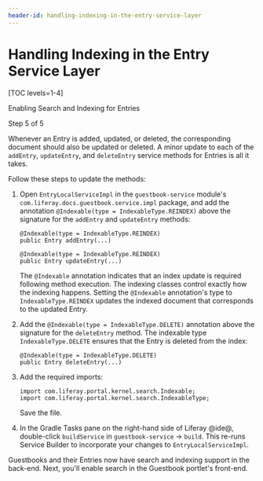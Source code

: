 ```yaml
---
header-id: handling-indexing-in-the-entry-service-layer
---
```


# Handling Indexing in the Entry Service Layer

[TOC levels=1-4]

<div class="learn-path-step row">
    <p id="stepTitle">Enabling Search and Indexing for Entries</p><p>Step 5 of 5</p>
</div>

Whenever an Entry is added, updated, or deleted, the corresponding document
should also be updated or deleted. A minor update to each of the `addEntry`,
`updateEntry`, and `deleteEntry` service methods for Entries is all it takes. 

Follow these steps to update the methods: 

1.  Open `EntryLocalServiceImpl` in the `guestbook-service` module's 
    `com.liferay.docs.guestbook.service.impl` package, and add the annotation 
    `@Indexable(type = IndexableType.REINDEX)` above the signature for the 
    `addEntry` and `updateEntry` methods:

        @Indexable(type = IndexableType.REINDEX)
        public Entry addEntry(...)

        @Indexable(type = IndexableType.REINDEX)
        public Entry updateEntry(...)

    The `@Indexable` annotation indicates that an index update is required
    following method execution. The indexing classes control exactly how the
    indexing happens. Setting the `@Indexable` annotation's type to
    `IndexableType.REINDEX` updates the indexed document that corresponds to the
    updated Entry. 

2.  Add the `@Indexable(type = IndexableType.DELETE)` annotation above the 
    signature for the `deleteEntry` method. The indexable type 
    `IndexableType.DELETE` ensures that the Entry is deleted from the index: 

        @Indexable(type = IndexableType.DELETE)
        public Entry deleteEntry(...)

3.  Add the required imports:

        import com.liferay.portal.kernel.search.Indexable;
        import com.liferay.portal.kernel.search.IndexableType;

    Save the file. 

4.  In the Gradle Tasks pane on the right-hand side of Liferay @ide@, 
    double-click `buildService` in `guestbook-service` &rarr; `build`. This 
    re-runs Service Builder to incorporate your changes to 
    `EntryLocalServiceImpl`. 

Guestbooks and their Entries now have search and indexing support in the
back-end. Next, you'll enable search in the Guestbook portlet's front-end. 

